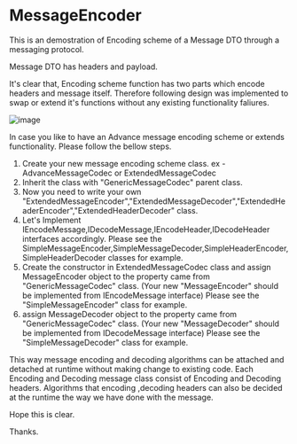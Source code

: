 # MessageEncoder

This is an demostration of Encoding scheme of a Message DTO through a messaging protocol.

Message DTO has headers and payload.

It's clear that, Encoding scheme function has two parts which encode headers and message itself.
Therefore following design was implemented to swap or extend it's functions without any existing functionality faliures.

![image](https://github.com/kalana25/MessageEncoder/assets/6653178/4fe7858e-19ec-4278-8796-c120b968c4c7)


In case you like to have an Advance message encoding scheme or extends functionality. Please follow the bellow steps.

1) Create your new message encoding scheme class. ex - AdvanceMessageCodec or ExtendedMessageCodec
2) Inherit the class with "GenericMessageCodec" parent class.
3) Now you need to write your own "ExtendedMessageEncoder","ExtendedMessageDecoder","ExtendedHeaderEncoder","ExtendedHeaderDecoder" class.
4) Let's Implement IEncodeMessage,IDecodeMessage,IEncodeHeader,IDecodeHeader interfaces accordingly.
    Please see the SimpleMessageEncoder,SimpleMessageDecoder,SimpleHeaderEncoder,SimpleHeaderDecoder classes for example.
5) Create the constructor in ExtendedMessageCodec class and assign MessageEncoder object to the property came from "GenericMessageCodec" class. (Your new "MessageEncoder" should be implemented from IEncodeMessage interface)
    Please see the "SimpleMessageEncoder" class for example.
6) assign MessageDecoder object to the property came from "GenericMessageCodec" class. (Your new "MessageDecoder" should be implemented from IDecodeMessage interface)
    Please see the "SimpleMessageDecoder" class for example.

This way message encoding and decoding algorithms can be attached and detached at runtime without making change to existing code.
Each Encoding and Decoding message class consist of Encoding and Decoding headers. Algorithms that encoding ,decoding headers can also be decided at the runtime the way we have done with the message.

Hope this is clear.

Thanks.